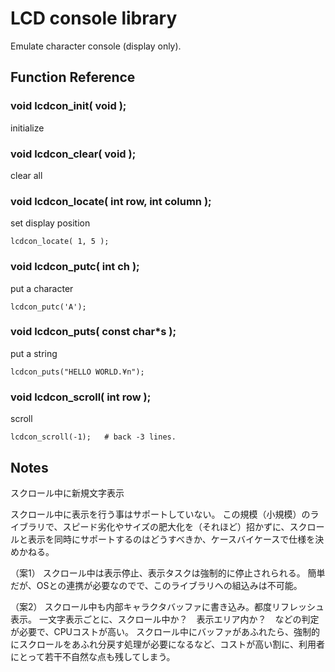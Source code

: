 # LCD console library

Emulate character console (display only).


## Function Reference

### void lcdcon_init( void );
initialize

### void lcdcon_clear( void );
clear all

### void lcdcon_locate( int row, int column );
set display position

`lcdcon_locate( 1, 5 );`

### void lcdcon_putc( int ch );
put a character

`lcdcon_putc('A');`

### void lcdcon_puts( const char*s );
put a string

`lcdcon_puts("HELLO WORLD.¥n");`

### void lcdcon_scroll( int row );
scroll

`lcdcon_scroll(-1);   # back -3 lines.`


## Notes

スクロール中に新規文字表示

スクロール中に表示を行う事はサポートしていない。
この規模（小規模）のライブラリで、スピード劣化やサイズの肥大化を（それほど）招かずに、スクロールと表示を同時にサポートするのはどうすべきか、ケースバイケースで仕様を決めかねる。

（案1）
スクロール中は表示停止、表示タスクは強制的に停止されられる。
簡単だが、OSとの連携が必要なのでで、このライブラリへの組込みは不可能。

（案2）
スクロール中も内部キャラクタバッファに書き込み。都度リフレッシュ表示。
一文字表示ごとに、スクロール中か？　表示エリア内か？　などの判定が必要で、CPUコストが高い。
スクロール中にバッファがあふれたら、強制的にスクロールをあふれ分戻す処理が必要になるなど、コストが高い割に、利用者にとって若干不自然な点も残してしまう。
